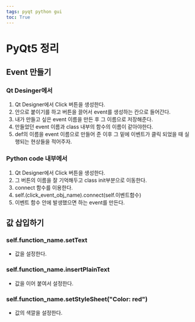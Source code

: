 ```yaml
---
tags: pyqt python gui
toc: True
---
```

# PyQt5 정리

## Event 만들기

### Qt Desinger에서 
   1. Qt Designer에서 Click 버튼을 생성한다.
   2. 안으로 붙이기를 하고 버튼을 끌어서 event를 생성하는 칸으로 들어간다.
   3. 내가 만들고 싶은 event 이름을 만든 후  그 이름으로 저장해준다.
   4. 만들었던 event 이름과 class 내부의 함수의 이름이 같아야한다. 
   5. def의 이름을 event 이름으로 만들어 준 이후 그 밑에 이벤트가 클릭 되었을 때 실행되는 현상들을 적어주자.
   
### Python code 내부에서 
   1. Qt Designer에서 Click 버튼을 생성한다.
   2. 그 버튼의 이름을 잘 기억해두고 class init부분으로 이동한다.
   3. connect 함수를 이용한다.
   4. self.(click_event_obj_name).connect(self.이벤트함수)
   5. 이벤트 함수 안에 발생했으면 하는 event를 만든다.
   
## 값 삽입하기

### self.function_name.setText
   
   * 값을 설정한다.
   
### self.function_name.insertPlainText

   * 값을 이어 붙여서 설정한다.
   
### self.function_name.setStyleSheet("Color: red")

   * 값의 색깔을 설정한다.     
 
